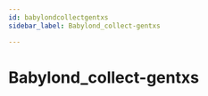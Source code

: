 ```yaml
---
id: babylondcollectgentxs
sidebar_label: Babylond_collect-gentxs

---
```


# Babylond_collect-gentxs